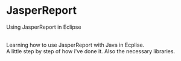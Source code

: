 # JasperReport
Using JasperReport in Eclipse<br/><br/>

Learning how to use JasperReport with Java in Ecplise.<br/>
A little step by step of how i've done it. Also the necessary libraries.
